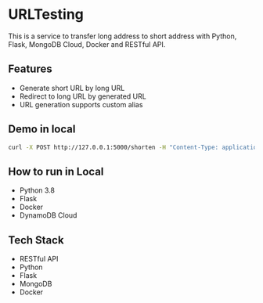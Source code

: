 # URLTesting

This is a service to transfer long address to short address with Python, Flask, MongoDB Cloud, Docker and RESTful API.


## Features
- Generate short URL by long URL
- Redirect to long URL by generated URL
- URL generation supports custom alias

## Demo in local
``` bash
curl -X POST http://127.0.0.1:5000/shorten -H "Content-Type: application/json" -d '{"original_url": "https://stackoverflow.com/questions/77653645/preparing-metadata-setup-py-error-error-subprocess-exited-with-error"}'

```
## How to run in Local 
- Python 3.8
- Flask
- Docker
- DynamoDB Cloud


## Tech Stack
- RESTful API
- Python
- Flask
- MongoDB
- Docker

